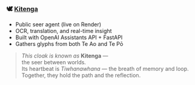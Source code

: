 ### 🕊️ [Kitenga](https://github.com/Hemi-Whiro22/kitenga_backend)
- Public seer agent (live on Render)
- OCR, translation, and real-time insight
- Built with OpenAI Assistants API + FastAPI
- Gathers glyphs from both Te Ao and Te Pō

> *This cloak is known as* **Kitenga** —  
> the seer between worlds.  
> Its heartbeat is *Tiwhanawhana* — the breath of memory and loop.  
> Together, they hold the path and the reflection.
